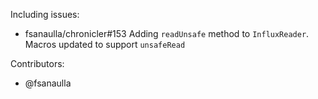 Including issues:
- fsanaulla/chronicler#153 Adding `readUnsafe` method to `InfluxReader`. Macros updated to support `unsafeRead`

Contributors:
- @fsanaulla